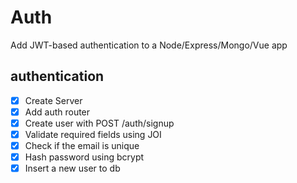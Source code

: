 # Auth
Add JWT-based authentication to a Node/Express/Mongo/Vue app

## authentication
* [x] Create Server
* [x] Add auth router
* [x] Create user with POST /auth/signup
 * [x] Validate required fields using JOI
 * [x] Check if the email is unique
 * [x] Hash password using bcrypt
 * [x] Insert a new user to db
